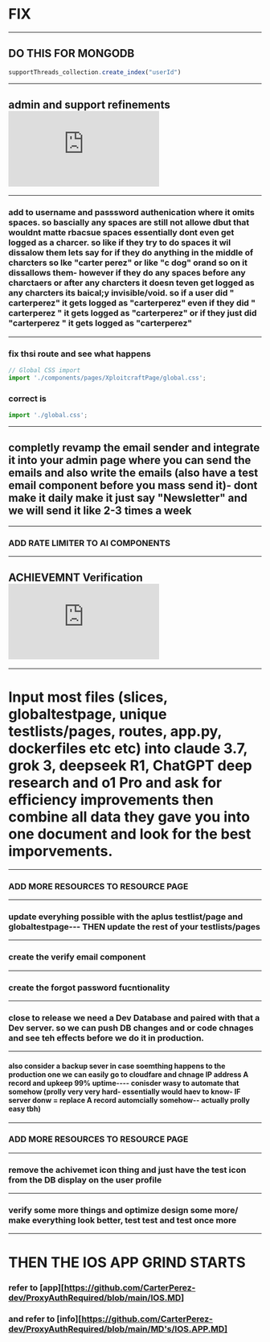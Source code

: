 # FIX
---
## DO THIS FOR MONGODB
```js
supportThreads_collection.create_index("userId")
```
---
## admin and support refinements ![Here](https://github.com/CarterPerez-dev/ProxyAuthRequired/blob/main/MD's/admin-support.md)
---
### add to username and passsword authenication where it omits spaces. so bascially any spaces are still not allowe dbut that wouldnt matte rbacsue spaces essentially dont even get logged as a charcer. so like if they try to do spaces it wil dissalow them lets say for if they do anything in the middle of charcters so lke "carter perez" or like "c dog" orand so on it dissallows them- however if they do any spaces before any charctaers or after any charcters it doesn teven get logged as any charcters its baical;y invisible/void. so if a user did " carterperez" it gets logged as "carterperez" even if they did " carterperez " it gets logged as "carterperez" or if they just did "carterperez " it gets logged as "carterperez" 
---
### fix thsi route and see what happens
```js
// Global CSS import
import './components/pages/XploitcraftPage/global.css';
```
### correct is 
```js
import './global.css';
```
---
## completly revamp the email sender and integrate it into your admin page where you can send the emails and also write the emails (also have a test email component before you mass send it)- dont make it daily make it just say "Newsletter" and we will send it like 2-3 times a week
---
### ADD RATE LIMITER TO AI COMPONENTS
-----
## ACHIEVEMNT Verification ![refer to](https://github.com/CarterPerez-dev/ProxyAuthRequired/blob/main/Mongo-Inputs/TestUsers.js)
---
# Input most files (slices, globaltestpage, unique testlists/pages, routes, app.py, dockerfiles etc etc) into claude 3.7, grok 3, deepseek R1, ChatGPT deep research and o1 Pro and ask for efficiency improvements then combine all data they gave you into one document and look for the best imporvements.
---
### ADD MORE RESOURCES TO RESOURCE PAGE
----
### update everyhing possible with the aplus testlist/page and globaltestpage--- THEN update the rest of your testlists/pages
---
### create the verify email component
---
### create the forgot password fucntionality
---
### close to release we need a Dev Database and paired with that a Dev server. so we can push DB changes and or code chnages and see teh effects before we do it in production. 
----
#### also consider a backup sever in case soemthing happens to the production one we can easily go to cloudfare and chnage IP address A record and upkeep 99% uptime---- conisder wasy to automate that somehow (prolly very very hard- essentially would haev to know- IF server donw = replace A record automcially somehow-- actually prolly easy tbh)
---
### ADD MORE RESOURCES TO RESOURCE PAGE
---
### remove the achivemet icon thing and just have the test icon from the DB display on the user profile
---
### verify some more things and optimize design some more/ make everything look better, test test and test once more
----
# THEN THE IOS APP GRIND STARTS
### refer to [app][https://github.com/CarterPerez-dev/ProxyAuthRequired/blob/main/IOS.MD]
### and refer to [info][https://github.com/CarterPerez-dev/ProxyAuthRequired/blob/main/MD's/IOS.APP.MD]





